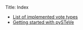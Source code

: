 Title: Index

 * [List of implemented vote types](vote_types.html)
 * [Getting started with pySTeVe](demo.html)
